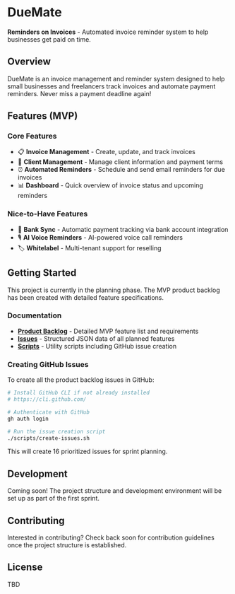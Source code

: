 # DueMate

**Reminders on Invoices** - Automated invoice reminder system to help businesses get paid on time.

## Overview

DueMate is an invoice management and reminder system designed to help small businesses and freelancers track invoices and automate payment reminders. Never miss a payment deadline again!

## Features (MVP)

### Core Features
- 📋 **Invoice Management** - Create, update, and track invoices
- 👥 **Client Management** - Manage client information and payment terms
- ⏰ **Automated Reminders** - Schedule and send email reminders for due invoices
- 📊 **Dashboard** - Quick overview of invoice status and upcoming reminders

### Nice-to-Have Features
- 🏦 **Bank Sync** - Automatic payment tracking via bank account integration
- 🎙️ **AI Voice Reminders** - AI-powered voice call reminders
- 🏷️ **Whitelabel** - Multi-tenant support for reselling

## Getting Started

This project is currently in the planning phase. The MVP product backlog has been created with detailed feature specifications.

### Documentation

- **[Product Backlog](PRODUCT_BACKLOG.md)** - Detailed MVP feature list and requirements
- **[Issues](issues.json)** - Structured JSON data of all planned features
- **[Scripts](scripts/README.md)** - Utility scripts including GitHub issue creation

### Creating GitHub Issues

To create all the product backlog issues in GitHub:

```bash
# Install GitHub CLI if not already installed
# https://cli.github.com/

# Authenticate with GitHub
gh auth login

# Run the issue creation script
./scripts/create-issues.sh
```

This will create 16 prioritized issues for sprint planning.

## Development

Coming soon! The project structure and development environment will be set up as part of the first sprint.

## Contributing

Interested in contributing? Check back soon for contribution guidelines once the project structure is established.

## License

TBD